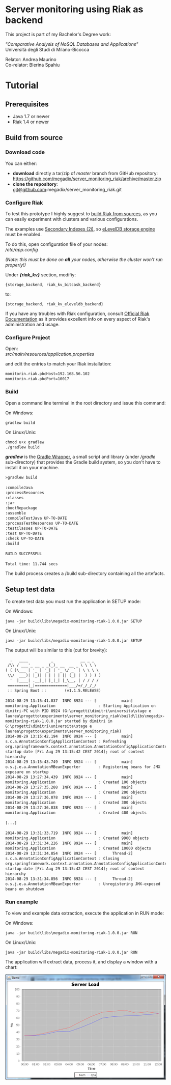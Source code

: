 # Server monitoring using Riak as backend

This project is part of my Bachelor's Degree work:

*"Comparative Analysis of NoSQL Databases and Applications"*  
Università degli Studi di Milano-Bicocca

Relator: Andrea Maurino  
Co-relator: Blerina Spahiu

# Tutorial

## Prerequisites

- Java 1.7 or newer
- Riak 1.4 or newer

## Build from source

### Download code

You can either:

- **download** directly a tar/zip of *master* branch from GitHub repository:  
https://github.com/megadix/server_monitoring_riak/archive/master.zip
- **clone the repository**:  
git@github.com:megadix/server_monitoring_riak.git

### Configure Riak

To test this prototype I highly suggest to [build Riak from sources](http://docs.basho.com/riak/latest/ops/building/installing/from-source/), as you can easily experiment with clusters and various configurations.

The examples use [Secondary Indexes (2i)](http://docs.basho.com/riak/latest/dev/using/2i/), so [eLevelDB storage engine](http://docs.basho.com/riak/latest/ops/advanced/backends/leveldb/) must be enabled.

To do this, open configuration file of your nodes:  
*/etc/app.config*

*(Note: this must be done on **all** your nodes, otherwise the cluster won't run properly!)*

Under ***{riak_kv}*** section, modifiy:

    {storage_backend, riak_kv_bitcask_backend}

to:

    {storage_backend, riak_kv_eleveldb_backend}

If you have any troubles with Riak configuration, consult [Official Riak Documentation](http://docs.basho.com/riak/latest/) as it provides excellent info on every aspect of Riak's administration and usage.

### Configure Project

Open:  
*src/main/resources/application.properties*

and edit the entries to match your Riak installation:

    monitorin.riak.pbcHost=192.168.56.102
    monitorin.riak.pbcPort=10017

### Build

Open a command line terminal in the root directory and issue this command:

On Windows:

    gradlew build

On Linux/Unix:

    chmod u+x gradlew
    ./gradlew build

***gradlew*** is the [Gradle Wrapper](http://www.gradle.org/docs/current/userguide/gradle_wrapper.html), a small script and library (under */gradle* sub-directory) that provides  the Gradle build system, so you don't have to install it on your machine.

    >gradlew build

    :compileJava
    :processResources
    :classes
    :jar
    :bootRepackage
    :assemble
    :compileTestJava UP-TO-DATE
    :processTestResources UP-TO-DATE
    :testClasses UP-TO-DATE
    :test UP-TO-DATE
    :check UP-TO-DATE
    :build

    BUILD SUCCESSFUL

    Total time: 11.744 secs


The build process creates a /build sub-directory containing all the artefacts.

## Setup test data

To create test data you must run the application in SETUP mode:

On Windows:

    java -jar build\libs\megadix-monitoring-riak-1.0.0.jar SETUP

On Linux/Unix:

    java -jar build/libs/megadix-monitoring-riak-1.0.0.jar SETUP

The output will be similar to this (cut for brevity):

      .   ____          _            __ _ _
     /\\ / ___'_ __ _ _(_)_ __  __ _ \ \ \ \
    ( ( )\___ | '_ | '_| | '_ \/ _` | \ \ \ \
     \\/  ___)| |_)| | | | | || (_| |  ) ) ) )
      '  |____| .__|_| |_|_| |_\__, | / / / /
     =========|_|==============|___/=/_/_/_/
     :: Spring Boot ::        (v1.1.5.RELEASE)

    2014-08-29 13:15:41.837  INFO 8924 --- [           main] monitoring.Application                   : Starting Application on dimitri-PC with PID 8924 (G:\progetti\dimitri\universita\stage e laurea\progetto\experiments\server_monitoring_riak\build\libs\megadix-monitoring-riak-1.0.0.jar started by dimitri in G:\progetti\dimitri\universita\stage e laurea\progetto\experiments\server_monitoring_riak)
    2014-08-29 13:15:42.194  INFO 8924 --- [           main] s.c.a.AnnotationConfigApplicationContext : Refreshing org.springframework.context.annotation.AnnotationConfigApplicationContext@5062d8c3: startup date [Fri Aug 29 13:15:42 CEST 2014]; root of context hierarchy
    2014-08-29 13:15:43.749  INFO 8924 --- [           main] o.s.j.e.a.AnnotationMBeanExporter        : Registering beans for JMX exposure on startup
    2014-08-29 13:27:34.439  INFO 8924 --- [           main] monitoring.Application                   : Created 100 objects
    2014-08-29 13:27:35.288  INFO 8924 --- [           main] monitoring.Application                   : Created 200 objects
    2014-08-29 13:27:36.078  INFO 8924 --- [           main] monitoring.Application                   : Created 300 objects
    2014-08-29 13:27:36.838  INFO 8924 --- [           main] monitoring.Application                   : Created 400 objects
	
	[...]
	
    2014-08-29 13:31:33.719  INFO 8924 --- [           main] monitoring.Application                   : Created 9900 objects
    2014-08-29 13:31:34.226  INFO 8924 --- [           main] monitoring.Application                   : Created 10000 objects
    2014-08-29 13:31:34.854  INFO 8924 --- [       Thread-2] s.c.a.AnnotationConfigApplicationContext : Closing org.springframework.context.annotation.AnnotationConfigApplicationContext@5062d8c3: startup date [Fri Aug 29 13:15:42 CEST 2014]; root of context hierarchy
    2014-08-29 13:31:34.856  INFO 8924 --- [       Thread-2] o.s.j.e.a.AnnotationMBeanExporter        : Unregistering JMX-exposed beans on shutdown

### Run example

To view and example data extraction, execute the application in RUN mode:

On Windows:

    java -jar build\libs\megadix-monitoring-riak-1.0.0.jar RUN

On Linux/Unix:

    java -jar build/libs/megadix-monitoring-riak-1.0.0.jar RUN

The application will extract data, process it, and display a window with a chart:

![Chart](doc/assets/chart.png)

